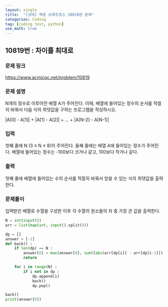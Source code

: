 ```yaml
---
layout: single
title:  "[코테] 백준 브루트포스 10819번 문제"
categories: Coding
tag: [coding test, python]
use_math: true
---
```


## 10819번 : 차이를 최대로
### 문제 링크
<https://www.acmicpc.net/problem/10819>

### 문제 설명
N개의 정수로 이루어진 배열 A가 주어진다. 이때, 배열에 들어있는 정수의 순서를 적절히 바꿔서 다음 식의 최댓값을 구하는 프로그램을 작성하시오.

|A[0] - A[1]| + |A[1] - A[2]| + ... + |A[N-2] - A[N-1]|

### 입력
첫째 줄에 N (3 ≤ N ≤ 8)이 주어진다. 둘째 줄에는 배열 A에 들어있는 정수가 주어진다. 배열에 들어있는 정수는 -100보다 크거나 같고, 100보다 작거나 같다.

### 출력
첫째 줄에 배열에 들어있는 수의 순서를 적절히 바꿔서 얻을 수 있는 식의 최댓값을 출력한다.

### 문제풀이
입력받은 배열로 수열을 구성한 이후 각 수열의 원소들의 차 중 가장 큰 값을 출력한다.

```python
N = int(input())
arr = list(map(int, input().split()))

dp = []
answer = [-1]
def back() :
    if len(dp) == N :
        answer[0] = max(answer[0], sum([abs(arr[dp[i]] - arr[dp[i-1]]) for i in range(1, N)]))
        return

    for i in range(N) :
        if i not in dp : 
            dp.append(i)
            back()
            dp.pop()

back()
print(answer[0])
```
